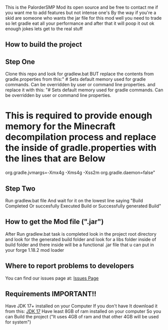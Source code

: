 This is the PalorderSMP Mod its open source and be free to contact me if you want me to add features but not intense one's By the way if you're a skid are someone who wants the jar file for this mod well you need to trade so let gradle eat all your performance and after that it will poop it out ok enough jokes lets get to the real stuff
## How to build the project

## Step One
Clone this repo and look for gradlew.bat BUT replace the contents from gradle.properties from this:" # Sets default memory used for gradle commands. Can be overridden by user or command line properties.
and replace it with this: "# Sets default memory used for gradle commands. Can be overridden by user or command line properties.
# This is required to provide enough memory for the Minecraft decompilation process and replace the inside of gradle.properties with the lines that are Below
org.gradle.jvmargs=-Xmx4g -Xms4g -Xss2m
org.gradle.daemon=false"
## Step Two

Run gradlew.bat file And wait for it on the lowest line saying "Build Completed Or succesfully Executed Build or Successfully generated Build"

## How to get the Mod file (".jar")

After Run gradlew.bat task is completed look in the project root directory and look for the generated build folder and look for a libs folder inside of build folder and there inside will be a functional .jar file that u can put in your forge 1.18.2 mod loader

## Where to report problems to developers

You can find our issues page at: [Issues Page](https://github.com/PalorderCorporationOfficial/PalorderSMP/issues)

## Requirements IMPORTANT!!
Have JDK 17+ installed on your Computer If you don't have It download it from this: [JDK 17](https://adoptium.net/temurin/releases/?version=17)
Have least 8GB of ram installed on your computer So you can Build the project ("It uses 4GB of ram and that other 4GB will be used for system")

